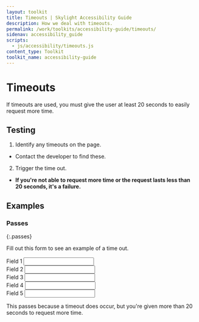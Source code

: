 ```yaml
---
layout: toolkit
title: Timeouts | Skylight Accessibility Guide
description: How we deal with timeouts.
permalink: /work/toolkits/accessibility-guide/timeouts/
sidenav: accessibility_guide
scripts:
  - js/accessibility/timeouts.js
content_type: Toolkit
toolkit_name: accessibility-guide
---
```


# Timeouts

If timeouts are used, you must give the user at least 20 seconds to easily request more time.

## Testing

1. Identify any timeouts on the page.
  * Contact the developer to find these.
2. Trigger the time out.
  * **If you're not able to request more time or the request lasts less than 20 seconds, it's a failure.**

## Examples

### Passes
{:.passes}

<div class="example example--code">

  <div class="row">
    <div class="col-sm-12" style='padding-bottom: 1rem;'>
      Fill out this form to see an example of a time out.
    </div>
  </div>

  <form id="pForm">
    <div class="form-group">
      <label for="t1">Field 1</label>
      <input class="form-control" type="text" id="t1">
    </div>
    <div class="form-group">
      <label for="t2">Field 2</label>
      <input class="form-control" type="text" id="t2">
    </div>
    <div class="form-group">
      <label for="t3">Field 3</label>
      <input class="form-control" type="text" id="t3">
    </div>
    <div class="form-group">
      <label for="t4">Field 4</label>
      <input class="form-control" type="text" id="t4">
    </div>
    <div class="form-group">
      <label for="t5">Field 5</label>
      <input class="form-control" type="text" id="t5">
    </div>
  </form>
</div>

This passes because a timeout does occur, but you're given more than 20 seconds to request more time.
